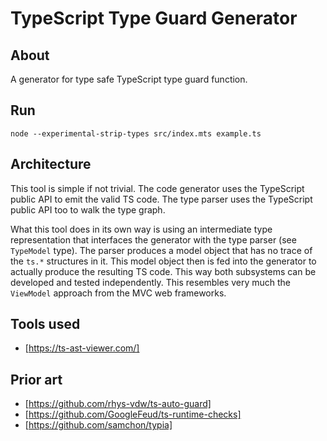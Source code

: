 # TypeScript Type Guard Generator

## About

A generator for type safe TypeScript type guard function.

## Run

```console
node --experimental-strip-types src/index.mts example.ts
```

## Architecture

This tool is simple if not trivial. The code generator uses the TypeScript public API to emit the valid TS code. The type parser uses the TypeScript public API too to walk the type graph.

What this tool does in its own way is using an intermediate type representation that interfaces the generator with the type parser (see `TypeModel` type). The parser produces a model object that has no trace of the `ts.*` structures in it. This model object then is fed into the generator to actually produce the resulting TS code. This way both subsystems can be developed and tested independently. This resembles very much the `ViewModel` approach from the MVC web frameworks.

## Tools used

- [https://ts-ast-viewer.com/]

## Prior art

- [https://github.com/rhys-vdw/ts-auto-guard]
- [https://github.com/GoogleFeud/ts-runtime-checks]
- [https://github.com/samchon/typia]
